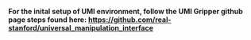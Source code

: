 **For the inital setup of UMI environment, follow the UMI Gripper github page steps found here: https://github.com/real-stanford/universal_manipulation_interface**

